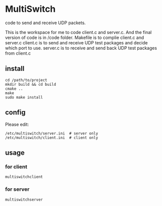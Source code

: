# MultiSwitch


code to send and receive UDP packets.

This is the workspace for me to code client.c and server.c.
And the final version of code is in /code folder.
Makefile is to complie client.c and server.c
client.c is to send and receive UDP test packages and decide which port to use.
server.c is to receive and send back UDP test packages from client.c

## install

	cd /path/to/project
	mkdir build && cd build
	cmake ..
	make
	sudo make install

## config

Please edit:

	/etc/multiswitch/server.ini  # server only
	/etc/multiswitch/client.ini  # client only

## usage

### for client

	multiswitchclient
	
	
### for server

	multiswitchserver
	
	
	